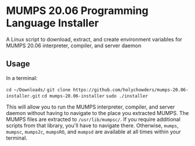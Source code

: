 # MUMPS 20.06 Programming Language Installer

A Linux script to download, extract, and create environment variables for MUMPS 20.06 interpreter, compiler, and server daemon

## Usage

In a terminal:

`cd ~/Downloads/`
`git clone https://github.com/holychowders/mumps-20.06-installer.git`
`cd mumps-20.06-installer`
`sudo ./installer`

This will allow you to run the MUMPS interpreter, compiler, and server daemon without having to navigate to the place you extracted MUMPS. The MUMPS files are extracted to `/usr/lib/mumpsc/`. If you require additional scripts from that library, you'll have to navigate there. Otherwise, `mumps`, `mumpsc`, `mumps2c`, `mumpsRO`, and `mumpsd` are available at all times within your terminal.

